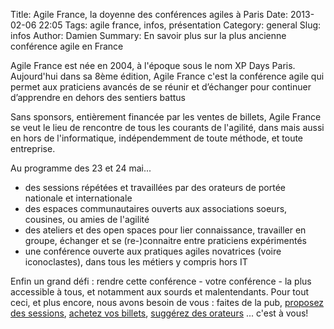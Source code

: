 Title: Agile France, la doyenne des conférences agiles à Paris 
Date: 2013-02-06 22:05
Tags: agile france, infos, présentation
Category: general
Slug: infos
Author: Damien
Summary: En savoir plus sur la plus ancienne conférence agile en France

Agile France est née en 2004, à l'époque sous le nom XP Days Paris. Aujourd'hui dans sa 8ème édition, Agile France c'est la conférence agile qui permet aux praticiens avancés de se réunir et d’échanger pour continuer d’apprendre en dehors des sentiers battus

Sans sponsors, entièrement financée par les ventes de billets, Agile France se veut le lieu de rencontre de tous les courants de l'agilité, dans mais aussi en hors de l'informatique, indépendemment de toute méthode, et toute entreprise.

Au programme des 23 et 24 mai...

- des sessions répétées et travaillées par des orateurs de portée nationale et internationale
- des espaces communautaires ouverts aux associations soeurs, cousines, ou amies de l'agilité
- des ateliers et des open spaces pour lier connaissance, travailler en groupe, échanger et se (re-)connaitre entre praticiens expérimentés
- une conférence ouverte aux pratiques agiles novatrices (voire iconoclastes), dans tous les métiers y compris hors IT

Enfin un grand défi : rendre cette conférence - votre conférence - la plus accessible à tous, et notamment aux sourds et malentendants.
Pour tout ceci, et plus encore, nous avons besoin de vous : faites de la pub, [proposez des sessions][appel orateurs], [achetez vos billets][achat], [suggérez des orateurs][suggestion orateurs] ... c'est à vous!

[appel orateurs]: http://www.conference-agile.fr/orateur.html "appel à orateurs"
[achat]: http://www.conference-agile.fr/index.html "réservations"
[suggestion orateurs]: http://www.conference-agile.fr/suggestions.html "orateurs souhaités"

